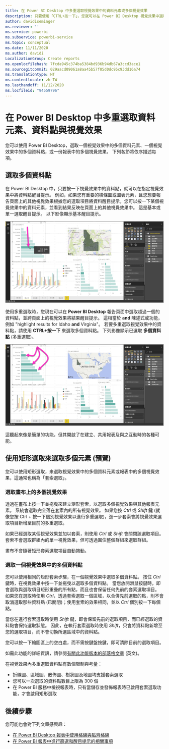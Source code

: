 ```yaml
---
title: 在 Power BI Desktop 中多重選取視覺效果中的資料元素或多個視覺效果
description: 只要使用「CTRL+按一下」，您就可以在 Power BI Desktop 視覺效果中選取多個資料點
author: davidiseminger
ms.reviewer: ''
ms.service: powerbi
ms.subservice: powerbi-service
ms.topic: conceptual
ms.date: 11/11/2020
ms.author: davidi
LocalizationGroup: Create reports
ms.openlocfilehash: 7fcda945c374ba5384bd936b94db67a3ccd3ace1
ms.sourcegitcommit: 029aacd09061a8aa45b57f05d0dc95c93dd16a74
ms.translationtype: HT
ms.contentlocale: zh-TW
ms.lasthandoff: 11/12/2020
ms.locfileid: "94559796"
---
```

# <a name="multi-select-data-elements-data-points-and-visuals-in-power-bi-desktop"></a>在 Power BI Desktop 中多重選取資料元素、資料點與視覺效果

您可以使用 Power BI Desktop，選取一個視覺效果中的多個資料元素、一個視覺效果中的多個資料點，或一份報表中的多個視覺效果。 下列各節將依序描述每項。

## <a name="select-multiple-data-points"></a>選取多個資料點

在 Power BI Desktop 中，只要按一下視覺效果中的資料點，就可以在指定視覺效果中將資料點醒目提示。 例如，如果您有重要的橫條圖或圖表元素，且您想要報告頁面上的其他視覺效果根據您的選取項目將資料醒目提示，您可以按一下某個視覺效果中的資料元素，並看到結果反映在頁面上的其他視覺效果中。 這是基本或單一選取醒目提示。 以下影像顯示基本醒目提示。 

![已選取單一資料點](media/desktop-multi-select/multi-select_01.png)

使用多重選取時，您現在可以在 **Power BI Desktop** 報告頁面中選取超過一個的資料點，並跨頁面上的視覺效果將結果醒目提示。 這相當於 **and** 陳述式或功能，例如 "highlight results for Idaho **and** Virginia"。 若要多重選取視覺效果中的資料點，請使用 **CTRL+按一下** 來選取多個資料點。 下列影像顯示已選取 **多個資料點** (多重選取)。

![已選取多個資料點](media/desktop-multi-select/multi-select_02.png)

這聽起來像是簡單的功能，但其開啟了在建立、共用報表及與之互動時的各種可能。 

## <a name="select-multiple-elements-using-rectangle-select-preview"></a>使用矩形選取來選取多個元素 (預覽)

您可以使用矩形選取，來選取視覺效果中的多個資料元素或報表中的多個視覺效果，這通常也稱為「套索選取」。 

### <a name="select-multiple-visuals-on-the-canvas"></a>選取畫布上的多個視覺效果

透過在畫布上按一下並拖曳來建立矩形套索，以選取多個視覺效果與其他報表元素。 系統會選取完全落在套索內的所有視覺效果。 如果您按 *Ctrl* 或 *Shift* 鍵 (就像您按 Ctrl + 按一下個別視覺效果以進行多重選取)，進一步套索會將視覺效果選取項目新增至目前的多重選取。 

如果已經選取某個視覺效果並加以套索，則使用 *Ctrl* 或 *Shift* 會關閉該選取項目。 套索不會選取群組內的單一視覺效果，但可透過圍住整個群組來選取群組。

畫布不會隨著矩形套索選取項目自動捲動。 

### <a name="select-multiple-data-points-in-a-visual"></a>選取一個視覺效果中的多個資料點

您可以使用相同的矩形套索步驟，在一個視覺效果中選取多個資料點。 按住 *Ctrl* 鍵時，在視覺效果中按一下並拖曳以選取多個資料點。 當您放開滑鼠按鍵時，即會選取與選取項目矩形重疊的所有點，而且也會保留任何先前的套索選取項目。 如果您在選取時使用 *Ctrl*，透過套索選取一個區域，以合併先前選取的點，則不會取消選取那些資料點 (已關閉)；使用套索的效果相同，並以 *Ctrl* 個別按一下每個點。 

當您在進行套索選取時使用 *Shift* 鍵，即會保留先前的選取項目，而已經選取的資料點會保持選取狀態。 因此，在執行套索選取時使用 *Shift*，只會將資料點新增至您的選取項目，而不會切換所選區域中的資料點。

您可以按一下繪圖區上的空白處，而不需按鍵盤按鍵，即可清除目前的選取項目。

如需此功能的詳細資訊，請參閱[有關此功能版本的部落格文章](https://powerbi.microsoft.com/blog/power-bi-desktop-august-2020-feature-summary/#_Data_point) \(英文\)。

在視覺效果內多重選取資料點有數個限制與考量：

* 折線圖、區域圖、散佈圖、樹狀圖及地圖均支援套索選取
* 您可以一次選取的資料點數目上限為 300 個
* 在 Power BI 服務中檢視報表時，只有當儲存並發佈報表時已啟用套索選取功能，才會啟用矩形選取

## <a name="next-steps"></a>後續步驟

您可能也會對下列文章感興趣：

* [在 Power BI Desktop 報表中使用格線與貼齊格線](desktop-gridlines-snap-to-grid.md)
* [在 Power BI 報表中進行篩選和醒目提示的相關事項](power-bi-reports-filters-and-highlighting.md)

